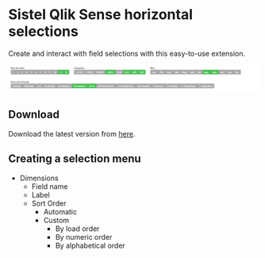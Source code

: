 # Sistel Qlik Sense horizontal selections

Create and interact with field selections with this easy-to-use extension.

<img src="imgs/example.PNG" alt="Selections example" width="750">

## Download

Download the latest version from [here](https://github.com/JordiFerrerB/sis-horizontalselector/raw/main/build/sis-horizontalselector.zip).

## Creating a selection menu

* Dimensions
    * Field name
    * Label
    * Sort Order
        * Automatic
        * Custom
            * By load order
            * By numeric order
            * By alphabetical order



